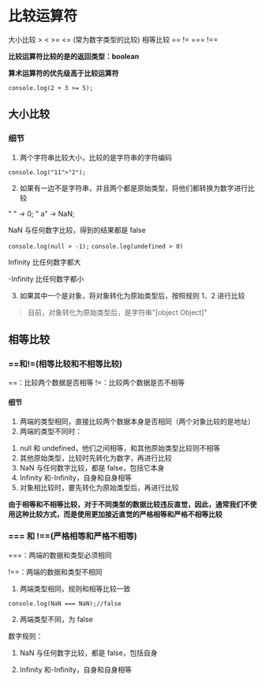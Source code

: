 # 比较运算符

大小比较 > < >= <= (常为数字类型的比较)
相等比较 == != === !==

**比较运算符比较的是的返回类型：boolean**

**算术运算符的优先级高于比较运算符**

`console.log(2 + 3 >= 5);`

## 大小比较

### 细节

1. 两个字符串比较大小，比较的是字符串的字符编码

`console.log("11">"2");`

2. 如果有一边不是字符串，并且两个都是原始类型，将他们都转换为数字进行比较

" " -> 0;
" a" -> NaN;

NaN 与任何数字比较，得到的结果都是 false

`console.log(null > -1);`
`console.log(undefined > 0)`

Infinity 比任何数字都大

-Infinity 比任何数字都小

3. 如果其中一个是对象，将对象转化为原始类型后，按照规则 1、2 进行比较

> 目前，对象转化为原始类型后，是字符串"[object Object]"

## 相等比较

### ==和!=(相等比较和不相等比较)

==：比较两个数据是否相等
!=：比较两个数据是否不相等

#### 细节

1. 两端的类型相同，直接比较两个数据本身是否相同（两个对象比较的是地址）
2. 两端的类型不同时：

1) null 和 undefined，他们之间相等，和其他原始类型比较则不相等
2) 其他原始类型，比较时先转化为数字，再进行比较
3) NaN 与任何数字比较，都是 false，包括它本身
4) Infinity 和-Infinity，自身和自身相等
5) 对象相比较时，要先转化为原始类型后，再进行比较

**由于相等和不相等比较，对于不同类型的数据比较违反直觉，因此，通常我们不使用这种比较方式，而是使用更加接近直觉的严格相等和严格不相等比较**

### === 和 !==(严格相等和严格不相等)

===：两端的数据和类型必须相同

!==：两端的数据和类型不相同

1. 两端类型相同，规则和相等比较一致

`console.log(NaN === NaN);//false` 

2. 两端类型不同，为 false

数字规则：

1. NaN 与任何数字比较，都是 false，包括自身

2. Infinity 和-Infinity，自身和自身相等
